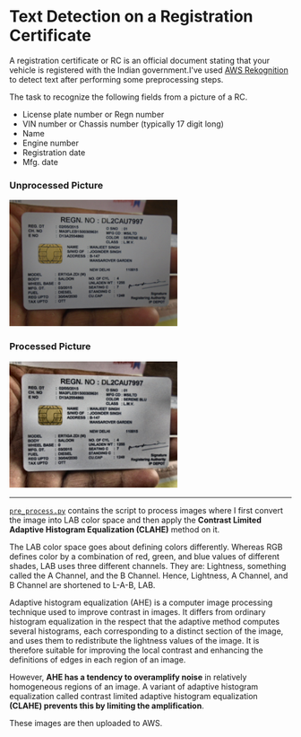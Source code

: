 # Text Detection on a Registration Certificate

A registration certificate or RC is an official document stating that your vehicle is registered with the Indian government.I've used [AWS Rekognition](https://aws.amazon.com/rekognition/) to detect text after performing some preprocessing steps.

The task to recognize the following fields from a picture of a  RC.
- License plate number or Regn number
- VIN number or Chassis number (typically 17 digit long)
- Name
- Engine number
- Registration date
- Mfg. date


### Unprocessed Picture

<img src="images/txt_mudit_b11_1347.jpg" width="300">

### Processed Picture

<img src="images/txt_mudit_b11_1347_new.jpg" width="300">


---
[```pre_process.py```]() contains the script to process images where I first convert the image into LAB color space and then apply the **Contrast Limited Adaptive Histogram Equalization (CLAHE)** method on it.

The LAB color space goes about defining colors differently. Whereas RGB defines color by a combination of red, green, and blue values of different shades, LAB uses three different channels. They are: Lightness, something called the A Channel, and the B Channel. Hence, Lightness, A Channel, and B Channel are shortened to L-A-B, LAB.

Adaptive histogram equalization (AHE) is a computer image processing technique used to improve contrast in images. It differs from ordinary histogram equalization in the respect that the adaptive method computes several histograms, each corresponding to a distinct section of the image, and uses them to redistribute the lightness values of the image. It is therefore suitable for improving the local contrast and enhancing the definitions of edges in each region of an image.

However, **AHE has a tendency to overamplify noise** in relatively homogeneous regions of an image. A variant of adaptive histogram equalization called contrast limited adaptive histogram equalization **(CLAHE) prevents this by limiting the amplification**.

These images are then uploaded to AWS.






